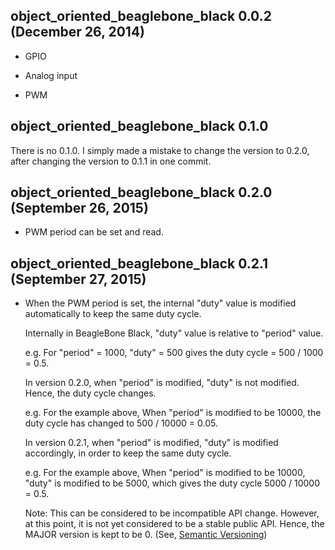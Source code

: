 ## object_oriented_beaglebone_black 0.0.2 (December 26, 2014) ##

* GPIO

* Analog input

* PWM

## object_oriented_beaglebone_black 0.1.0 ##

There is no 0.1.0. I simply made a mistake to change the version to 0.2.0, after changing the version to 0.1.1 in one commit. 

## object_oriented_beaglebone_black 0.2.0 (September 26, 2015) ##

* PWM period can be set and read.

## object_oriented_beaglebone_black 0.2.1 (September 27, 2015) ##

* When the PWM period is set, the internal "duty" value is modified automatically to keep the same duty cycle. 

  Internally in BeagleBone Black, "duty" value is relative to "period" value. 

    e.g. For "period" = 1000, "duty" = 500 gives the duty cycle = 500 / 1000 = 0.5. 

  In version 0.2.0, when "period" is modified, "duty" is not modified. Hence, the duty cycle changes. 

    e.g. For the example above, 
         When "period" is modified to be 10000, the duty cycle has changed to 500 / 10000 = 0.05. 

  In version 0.2.1, when "period" is modified, "duty" is modified accordingly, in order to keep the same duty cycle. 

    e.g. For the example above, 
         When "period" is modified to be 10000, "duty" is modified to be 5000, which gives the duty cycle 5000 / 10000 = 0.5. 
          
  Note: This can be considered to be incompatible API change. However, at this point, it is not yet considered to be a stable public API. Hence, the MAJOR version is kept to be 0. (See, [Semantic Versioning](http://semver.org/))
